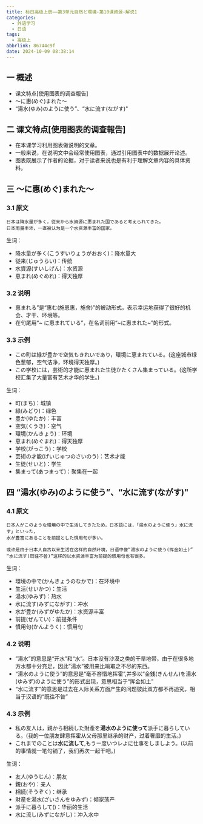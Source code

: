 ```yaml
---
title: 标日高级上册——第3单元自然と環境-第10课資源-解说1
categories:
  - 外语学习
  - 日语
tags:
  - 高级上
abbrlink: 86744c9f
date: 2024-10-09 08:38:14
---
```

## 一 概述

* 课文特点[使用图表的调查報告]
* ～に惠(めぐ)まれた～
* “湯水(ゆみ)のように使う”、“水に流す(ながす)"

<!--more-->

## 二  课文特点[使用图表的调查報告]

* 在本课学习利用图表做说明的文章。
* 一般来说，在说明文中会经常使用图表，通过引用图表中的数据展开论述。
* 图表既展示了作者的论据，对于读者来说也是有利于理解文章内容的具体资料。

## 三 ～に惠(めぐ)まれた～

### 3.1 原文

```
日本は降水量が多く，従来から水資源に惠まれた国であると考えられてきた。
日本雨量丰沛，一直被认为是一个水资源丰富的国家。
```

生词：

* 降水量が多く(こうすいりょうがおおく)：降水量大
* 従来(じゅうらい)：传统
* 水資源(すいしげん)：水资源
* 恵まれ(めぐめれ)：得天独厚

### 3.2 说明

* 惠まれる”是“惠む(施恩惠，施舍)”的被动形式，表示幸运地获得了很好的机会、才干、环境等。
* 在句尾用“~ に恵まれている”，在名词前用“~に惠まれた~”的形式。

### 3.3 示例

* この町は緑が豊かで空気もきれいであり，環境に恵まれている。(这座城市绿色葱郁，空气洁净，环境得天独厚。)
* この学校には，芸術的才能に惠まれた生徒かたくさん集まっている。(这所学校汇集了大量富有艺术才华的学生。)


生词：

* 町(まち)：城镇
* 緑(みどり)：绿色
* 豊か(ゆたか)：丰富
* 空気(くうき)：空气
* 環境(かんきょう)：环境
* 恵まれ(めぐまれ)：得天独厚
* 学校(がっこう)：学校
* 芸術の才能(げいじゅつのさいのう)：艺术才能
* 生徒(せいと)：学生
* 集まって(あつまって)：聚集在一起

## 四 “湯水(ゆみ)のように使う”、“水に流す(ながす)"

### 4.1 原文

```
日本人がこのような環境の中で生活してきたため，日本語には，「湯水のように使う」水に流す」といった，
水が豊富にあることを前提とした慣用句が多い。

或许是由于日本人自古以来生活在这样的自然环境，日语中像“湯水のように使う(挥金如土)”
“水に流す(既往不咎)”这样的以水资源丰富为前提的惯用句也有很多。
```

生词：

* 環境の中で(かんきょうのなかで)：在环境中
* 生活(せいかつ)：生活
* 湯水(ゆみず)：热水
* 水に流す(みずにながす)：冲水
* 水が豊か(みずがゆたか)：水资源丰富
* 前提(ぜんてい)：前提条件
* 慣用句(かんようく)：惯用句

### 4.2 说明

* ”湯水”的意思是“开水”和“水”。日本没有沙漠之类的干旱地带，由于在很多地方水都十分充足，因此”湯水”被用来比喻取之不尽的东西。
* “湯水のように使う”的意思是“毫不吝惜地挥霍”,并多以“金銭(きんせん)を湯水(ゆみず)のように使う”的形式出现，意思相当于“挥金如土”
* “水に流す”的意思是过去在人际关系方面产生的问题彼此双方都不再追究，相当于汉语的“既往不咎”

### 4.3 示例

* 私の友人は，親から相続した財產を**湯水のように使って**派手に暮らしている。(我的一位朋友肆意挥霍从父母那里继承的财产，过着奢靡的生活。)
* これまでのことは**水に流して**,もうー度いつレよに仕事をしましよう。(以前的事情就一笔勾销了，我们再次一起干吧。)

生词：

* 友人(ゆうじん)：朋友
* 親(おや)：亲人
* 相続(そうぞく)：继承
* 財産を湯水(ざいさんをゆみず)：倾家荡产
* 派手に暮らして()：华丽的生活
* 水に流し(みずにながし)：冲入水中

